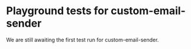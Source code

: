 # Playground tests for custom-email-sender
We are still awaiting the first test run for custom-email-sender.
